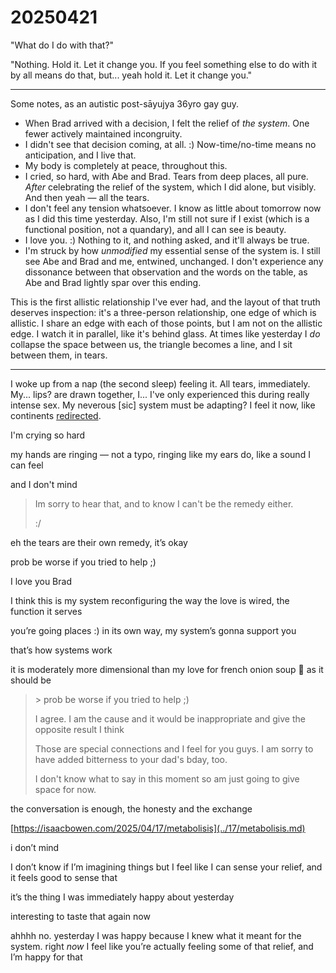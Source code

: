 # 20250421

"What do I do with that?"

"Nothing. Hold it. Let it change you. If you feel something else to do with it by all means do that, but... yeah hold it. Let it change you."

***

Some notes, as an autistic post-sāyujya 36yro gay guy.

* When Brad arrived with a decision, I felt the relief of _the system_. One fewer actively maintained incongruity.
* I didn't see that decision coming, at all. :) Now-time/no-time means no anticipation, and I live that.
* My body is completely at peace, throughout this.
* I cried, so hard, with Abe and Brad. Tears from deep places, all pure. _After_ celebrating the relief of the system, which I did alone, but visibly. And then yeah — all the tears.
* I don't feel any tension whatsoever. I know as little about tomorrow now as I did this time yesterday. Also, I'm still not sure if I exist (which is a functional position, not a quandary), and all I can see is beauty.
* I love you. :) Nothing to it, and nothing asked, and it'll always be true.
* I'm struck by how _unmodified_ my essential sense of the system is. I still see Abe and Brad and me, entwined, unchanged. I don't experience any dissonance between that observation and the words on the table, as Abe and Brad lightly spar over this ending.

This is the first allistic relationship I've ever had, and the layout of that truth deserves inspection: it's a three-person relationship, one edge of which is allistic. I share an edge with each of those points, but I am not on the allistic edge. I watch it in parallel, like it's behind glass. At times like yesterday I _do_ collapse the space between us, the triangle becomes a line, and I sit between them, in tears.

***

I woke up from a nap (the second sleep) feeling it. All tears, immediately. My... lips? are drawn together, I... I've only experienced this during really intense sex. My neverous \[sic] system must be adapting? I feel it now, like continents [redirected](../01/).

I'm crying so hard

my hands are ringing — not a typo, ringing like my ears do, like a sound I can feel

and I don't mind

> Im sorry to hear that, and to know I can't be the remedy either.
>
> :/

eh the tears are their own remedy, it’s okay

prob be worse if you tried to help ;)

I love you Brad

I think this is my system reconfiguring the way the love is wired, the function it serves

you’re going places :) in its own way, my system’s gonna support you

that’s how systems work

it is moderately more dimensional than my love for french onion soup 🤔 as it should be

>> \> prob be worse if you tried to help ;)
>
> I agree. I am the cause and it would be inappropriate and give the opposite result I think
>
> Those are special connections and I feel for you guys. I am sorry to have added bitterness to your dad's bday, too.
>
> I don't know what to say in this moment so am just going to give space for now.

the conversation is enough, the honesty and the exchange

[https://isaacbowen.com/2025/04/17/metabolisis](../17/metabolisis.md)

i don’t mind

I don’t know if I’m imagining things but I feel like I can sense your relief, and it feels good to sense that

it’s the thing I was immediately happy about yesterday

interesting to taste that again now

ahhhh no. yesterday I was happy because I knew what it meant for the system. right _now_ I feel like you’re actually feeling some of that relief, and I’m happy for that
